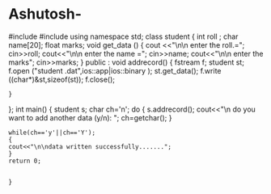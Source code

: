 # Ashutosh-
#include<iostream>
#include<fstream>
using namespace std;
class student 
{
    int roll ;
    char name[20];
    float marks;
    void get_data ()
    {
        cout <<"\n\n enter the roll.=";
        cin>>roll;
        cout<<"\n\n enter the name =";
        cin>>name;
        cout<<"\n\n enter the marks";
        cin>>marks;
    }
    public :
    void addrecord()
    {
        fstream f;
        student st;
        f.open ("student .dat",ios::app|ios::binary );
        st.get_data();
        f.write ((char*)&st,sizeof(st));
        f.close();

    }
};
int main()
{
    student s;
    char ch='n';
    do 
    {
        s.addrecord();
        cout<<"\n do you want to add another data (y/n): ";
        ch=getchar();
    }
    
    while(ch=='y'||ch=='Y');
    {
    cout<<"\n\ndata written successfully.......";
    }
    return 0;

    
    }

